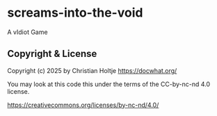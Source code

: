 # screams-into-the-void

A vIdiot Game

## Copyright & License

Copyright (c) 2025 by Christian Holtje <https://docwhat.org/>

You may look at this code this under the terms of the CC-by-nc-nd 4.0 license.

<https://creativecommons.org/licenses/by-nc-nd/4.0/>
